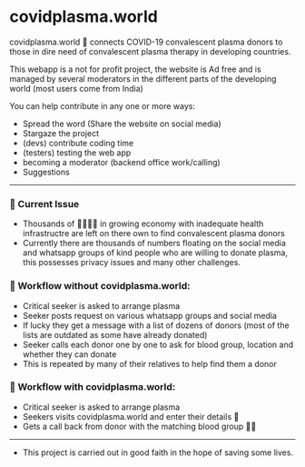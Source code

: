 # covidplasma.world

covidplasma.world 🦠 connects COVID-19 convalescent plasma donors to those in dire need of convalescent plasma therapy in developing countries.

This webapp is a not for profit project, the website is Ad free and is managed by several moderators in the different parts of the developing world (most users come from India)

You can help contribute in any one or more ways:

- Spread the word (Share the website on social media)
- Stargaze the project
- (devs) contribute coding time
- (testers) testing the web app
- becoming a moderator (backend office work/calling)
- Suggestions

---

### 🏥 Current Issue

- Thousands of 🧔🏽👩🏽 in growing economy with inadequate health infrastructre are left on there own to find convalescent plasma donors
- Currently there are thousands of numbers floating on the social media and whatsapp groups of kind people who are willing to donate plasma, this possesses privacy issues and many other challenges.

### 💊 Workflow without covidplasma.world:

- Critical seeker is asked to arrange plasma
- Seeker posts request on various whatsapp groups and social media
- If lucky they get a message with a list of dozens of donors (most of the lists are outdated as some have already donated)
- Seeker calls each donor one by one to ask for blood group, location and whether they can donate
- This is repeated by many of their relatives to help find them a donor

### 💊 Workflow with covidplasma.world:

- Critical seeker is asked to arrange plasma
- Seekers visits covidplasma.world and enter their details 📱
- Gets a call back from donor with the matching blood group 🙌🏼

---

- This project is carried out in good faith in the hope of saving some lives.
